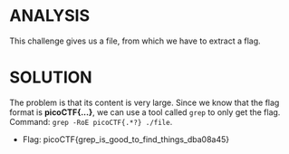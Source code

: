 # ANALYSIS
This challenge gives us a file, from which we have to extract a flag.  
  

# SOLUTION
The problem is that its content is very large. Since we know that the flag format is **picoCTF{...}**, we can use a tool called `grep` to only get the flag. Command: `grep -RoE picoCTF{.*?} ./file`.  
  

* Flag: picoCTF{grep_is_good_to_find_things_dba08a45}

